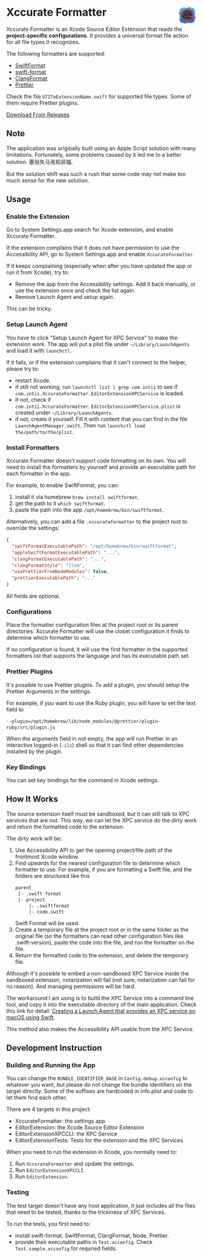 # Xccurate Formatter <img alt="Logo" src="/AppIcon.png" align="right" height="50">

Xccurate Formatter is an Xcode Source Editor Extension that reads the **project-specific configurations**. It provides a universal format file action for all file types it recognizes.

The following formatters are supported:

- [SwiftFormat](https://github.com/nicklockwood/SwiftFormat)
- [swift-format](https://github.com/apple/swift-format)
- [ClangFormat](https://clang.llvm.org/docs/ClangFormat.html)
- [Prettier](https://prettier.io/)

Check the file `UTIToExtensionName.swift` for supported file types. Some of them require Prettier plugins.

[Download From Releases](https://github.com/intitni/XccurateFormatter/releases)

## Note

The application was originally built using an Apple Script solution with many limitations. Fortunately, some problems caused by it led me to a better solution. 塞翁失马焉知非福.

But the solution shift was such a rush that some code may not make too much sense for the new solution.

## Usage

### Enable the Extension

Go to System Settings.app search for Xcode extension, and enable Xccurate Formatter.

If the extension complains that it does not have permission to use the Accessibility API, go to System Settings.app and enable `XccurateFormatter`.

If it keeps complaining (especially when after you have updated the app or run it from Xcode), try to:

- Remove the app from the Accessibility settings. Add it back manually, or use the extension once and check the list again.
- Remove Launch Agent and setup again.

This can be tricky.

### Setup Launch Agent

You have to click "Setup Launch Agent for XPC Service" to make the extension work. The app will put a plist file under `~/Library/LaunchAgents` and load it with `launchctl`.

If it fails, or if the extension complains that it can't connect to the helper, please try to:

- restart Xcode.
- if still not working, run `launchctl list | grep com.intii` to see if `com.intii.XccurateFormatter.EditorExtensionXPCService` is loaded.
- if not, check if `com.intii.XccurateFormatter.EditorExtensionXPCService.plist` is created under `~/Library/LaunchAgents`.
- if not, create it yourself. Fill it with content that you can find in the file `LaunchAgentManager.swift`. Then run `launchctl load the/path/to/the/plist`.

### Install Formatters

Xccurate Formatter doesn't support code formatting on its own. You will need to install the formatters by yourself and provide an executable path for each formatter in the app.

For example, to enable SwiftFormat, you can:

1. install it via homebrew `brew install swiftformat`.
2. get the path to it `which swiftformat`.
3. paste the path into the app `/opt/homebrew/bin/swiftformat`.

Alternatively, you can add a file `.xccurateformatter` to the project root to override the settings:

```json
{
  "swiftFormatExecutablePath": "/opt/homebrew/bin/swiftformat",
  "appleSwiftFormatExecutablePath": "...",
  "clangFormatExecutablePath": "...",
  "clangFormatStyle": "llvm",
  "usePrettierFromNodeModules": false,
  "prettierExecutablePath": "..."
}
```

All fields are optional.

### Configurations

Place the formatter configuration files at the project root or its parent directories. Xccurate Formatter will use the closet configuration it finds to determine which formatter to use.

If no configuration is found, it will use the first formatter in the supported formatters list that supports the language and has its executable path set.

### Prettier Plugins

It's possible to use Prettier plugins. To add a plugin, you should setup the Prettier Arguments in the settings.

For example, if you want to use the Ruby plugin, you will have to set the text field to 

```
--plugin=/opt/homebrew/lib/node_modules/@prettier/plugin-ruby/src/plugin.js
```

When the arguments field in not empty, the app will run Prettier in an interactive logged-in (`-ilc`) shell so that it can find other dependencies installed by the plugin.

### Key Bindings

You can set key bindings for the command in Xcode settings.

## How It Works

The source extension itself must be sandboxed, but it can still talk to XPC services that are not. This way, we can let the XPC service do the dirty work and return the formatted code to the extension.

The dirty work will be:

1. Use Accessibility API to get the opening project/file path of the frontmost Xcode window.
2. Find upwards for the nearest configuration file to determine which formatter to use.
   For example, if you are formatting a Swift file, and the folders are structured like this
   ```
   parent
    |- .swift-format
    |- project
        |- .swiftformat
        |- code.swift
   ```
   Swift Format will be used.
3. Create a temporary file at the project root or in the same folder as the original file (so the formatters can read other configuration files like .swift-version), paste the code into the file, and run the formatter on the file.
4. Return the formatted code to the extension, and delete the temporary file.

Although it's possible to embed a non-sandboxed XPC Service inside the sandboxed extension, notarization will fail (not sure, notarization can fail for no reason). And managing permissions will be hard.

The workaround I am using is to build the XPC Service into a command line tool, and copy it into the executable directory of the main application. Check this link for detail: [Creating a Launch Agent that provides an XPC service on macOS using Swift](https://rderik.com/blog/creating-a-launch-agent-that-provides-an-xpc-service-on-macos/).

This method also makes the Accessibility API usable from the XPC Service.

## Development Instruction

### Building and Running the App

You can change the `BUNDLE_IDENTIFIER_BASE` in `Config.debug.xcconfig` to whatever you want, but please do not change the bundle identifiers on the target directly. Some of the suffixes are hardcoded in info.plist and code to let them find each other.

There are 4 targets in this project:

- XccurateFormatter: the settings app
- EditorExtension: the Xcode Source Editor Extension
- EditorExtensionXPCCLI: the XPC Service
- EditorExtensionTests: Tests for the extension and the XPC Services

When you need to run the extension in Xcode, you normally need to:

1. Run `XccurateFormatter` and update the settings.
2. Run `EditorExtensionXPCCLI`.
3. Run `EditorExtension`.

### Testing

The test target doesn't have any host application, it just includes all the files that need to be tested, thanks to the trickiness of XPC Services.

To run the tests, you first need to:

- install swift-format, SwiftFormat, ClangFormat, Node, Prettier.
- provide their executable paths in `Test.xcconfig`. Check `Test.sample.xcconfig` for requried fields.
